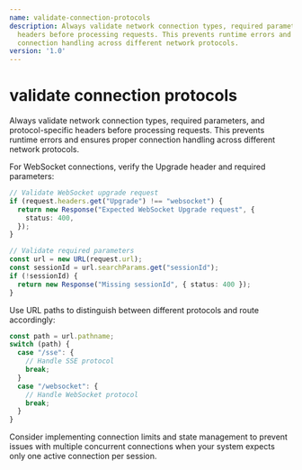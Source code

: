 ```yaml
---
name: validate-connection-protocols
description: Always validate network connection types, required parameters, and protocol-specific
  headers before processing requests. This prevents runtime errors and ensures proper
  connection handling across different network protocols.
version: '1.0'
---
```

# validate connection protocols

Always validate network connection types, required parameters, and protocol-specific headers before processing requests. This prevents runtime errors and ensures proper connection handling across different network protocols.

For WebSocket connections, verify the Upgrade header and required parameters:
```typescript
// Validate WebSocket upgrade request
if (request.headers.get("Upgrade") !== "websocket") {
  return new Response("Expected WebSocket Upgrade request", {
    status: 400,
  });
}

// Validate required parameters
const url = new URL(request.url);
const sessionId = url.searchParams.get("sessionId");
if (!sessionId) {
  return new Response("Missing sessionId", { status: 400 });
}
```

Use URL paths to distinguish between different protocols and route accordingly:
```typescript
const path = url.pathname;
switch (path) {
  case "/sse": {
    // Handle SSE protocol
    break;
  }
  case "/websocket": {
    // Handle WebSocket protocol
    break;
  }
}
```

Consider implementing connection limits and state management to prevent issues with multiple concurrent connections when your system expects only one active connection per session.
